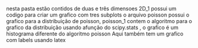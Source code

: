 nesta pasta estão contidos de duas e  três dimensoes 2D_1 possui um codigo para criar um grafico com tres subplots
o arquivo poisson possui o grafico para a distribuição de poisson, poisson_1 contem o algoritmo para o grafico
da distribuição usando afunção do scipy.stats , o grafico 
é um histograma diferente do algoritmo poisson
Aqui também tem um grafico com labels usando latex

 